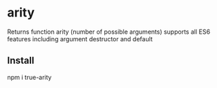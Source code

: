 # arity
Returns function arity (number of possible arguments) supports all ES6 features including argument destructor and default

## Install
npm i true-arity
